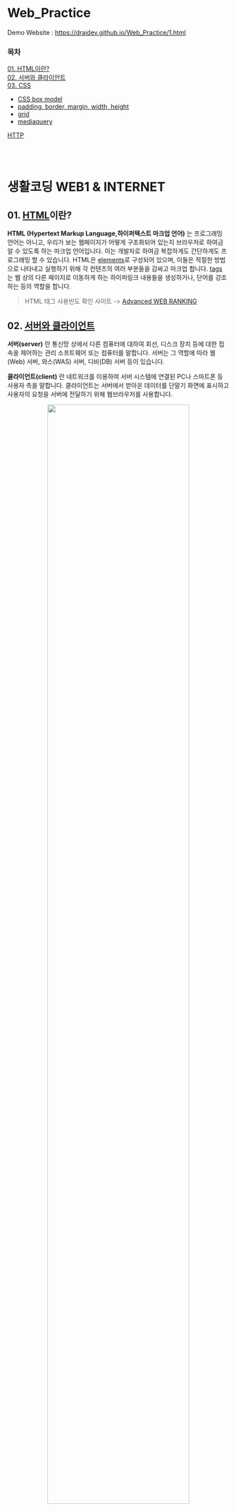 # Web_Practice   
Demo Website : https://draidev.github.io/Web_Practice/1.html
<br>

### 목차
[01. HTML이란?](#1-html이란)      
[02. 서버와 클라이언트](#2-서버와-클라이언트)   
[03. CSS](#3-css란)   
- [CSS box model](#css-box-model)    
- [padding, border, margin, width, height](#padding-border-margin-width-height)   
- [grid](#0304-grid) 
- [mediaquery](#0305-mediaquery)     

[HTTP](#3-http)   

<br><br>

# 생활코딩 WEB1 & INTERNET

## 01. [HTML](https://developer.mozilla.org/ko/docs/Learn/HTML/Introduction_to_HTML/Getting_started)이란?
**HTML (Hypertext Markup Language,하이퍼텍스트 마크업 언어)** 는 프로그래밍 언어는 아니고, 우리가 보는 웹페이지가 어떻게 구조화되어 있는지 브라우저로 하여금 알 수 있도록 하는 마크업 언어입니다. 이는 개발자로 하여금 복잡하게도 간단하게도 프로그래밍 할 수 있습니다. HTML은 [elements](https://developer.mozilla.org/ko/docs/Glossary/Element)로 구성되어 있으며, 이들은 적절한 방법으로 나타내고 실행하기 위해 각 컨텐츠의 여러 부분들을 감싸고 마크업 합니다. [tags](https://developer.mozilla.org/ko/docs/Glossary/Tag) 는 웹 상의 다른 페이지로 이동하게 하는 하이퍼링크 내용들을 생성하거나, 단어를 강조하는 등의 역할을 합니다.

> HTML 태그 사용빈도 확인 사이트 -> [Advanced WEB RANKING](https://www.advancedwebranking.com/seo/html-study/)

## 02. [서버와 클라이언트](http://wiki.hash.kr/index.php/%EC%84%9C%EB%B2%84-%ED%81%B4%EB%9D%BC%EC%9D%B4%EC%96%B8%ED%8A%B8) 
**서버(server)** 란 통신망 상에서 다른 컴퓨터에 대하여 회선, 디스크 장치 등에 대한 접속을 제어하는 관리 소프트웨어 또는 컴퓨터를 말합니다. 
서버는 그 역할에 따라 웹(Web) 서버, 와스(WAS) 서버, 디비(DB) 서버 등이 있습니다.

**클라이언트(client)** 란 네트워크를 이용하여 서버 시스템에 연결된 PC나 스마트폰 등 사용자 측을 말합니다. 클라이언트는 서버에서 받아온 데이터를 단말기 화면에 표시하고 사용자의 요청을 서버에 전달하기 위해 웹브라우저를 사용합니다.   
<p align="center"><img src="./images/serverclient.JPG" width="80%" height="80%"></p>

### **장단점**   
**장점**   
**서버-클라이언트 구조**는 매우 효율적인 네트워크 구조입니다. 다수의 사용자들이 공동으로 열람·복사·수정·관리하는 데이터를 여러 곳에 분산시키지 않고 단일한 중앙 서버에 저장하여 관리함으로써 데이터의 유일성과 통일성을 보장할 수 있습니다. 탈중앙 분산 저장 방식에 필요한 합의 알고리즘이 필요 없습니다. 중앙 서버만 관리하면 되므로 분산 저장 방식에 비해 네트워크 구성 및 유지관리 비용이 적게 듭니다.

**단점**   
서버-클라이언트 구조는 해킹 공격과 디도스 및 랜섬웨어 공격 등에 취약합니다. 모든 중요 데이터가 중앙 서버에 집중되어 있기 때문에 해커가 중앙 서버에 침투하여 데이터를 위변조할 경우 모든 클라이언트들에게 잘못된 정보가 전달됩니다. 이를 방어하기 위해 방화벽, 웹 방화벽, 침입탐지시스템(IDS), 침입방지시스템(IPS) 등 다양한 보안 제품을 설치하고, 서버에 저장된 데이터를 복사하여 별도의 저장장치에 백업을 해야 하기 때문에 추가적인 비용이 들어갑니다.   
<br><br>

# 생활코딩 WEB2 - CSS   

## 03. [CSS](https://developer.mozilla.org/ko/docs/Learn/Getting_started_with_the_web/CSS_basics)란?   
**종속형 시트 또는 캐스케이딩 스타일 시트(Cascading Style Sheets, CSS)** 는 마크업 언어가 실제 표시되는 방법을 기술하는 스타일 언어(style sheet language)로, HTML과 XHTML에 주로 쓰이며, [XML](http://www.tcpschool.com/xml/xml_intro_basic)에서도 사용할 수 있습니다. W3C의 표준이며, 레이아웃과 스타일을 정의할 때의 자유도가 높습니다.

### **03_01 CSS의 ruleset 해부**          
<p align="center"><img src="./images/CSS.png" width="80%" height="80%"></p>    

**선택자(selector)**      
 rule set의 맨 앞에 있는 HTML 요소 이름. 이것은 꾸밀 요소(들)을 선택합니다 (이 예에서는 p 요소). 다른 요소를 꾸미기 위해서는 선택자만 바꿔주세요.   

**선언(Decalaration)**   
color: red와 같은 단일 규칙; 여러분이 꾸미기 원하는 요소의 속성을 명시합니다.

**속성(Property)**    
주어진 HTML 요소를 꾸밀 수 있는 방법입니다. (이 예에서, color는 p 요소의 속성입니다.) CSS에서, rule 내에서 영향을 줄 속성을 선택합니다.

**속성 값(Property value)**     
속성의 오른쪽에, 콜론 뒤에, 주어진 속성을 위한 많은 가능한 결과중 하나를 선택하기 위해 속성 값을 갖습니다 (color 의 값에는 red 외에 많은 것이 있습니다).
### **지켜야할 문법**
* 각각의 rule set (셀렉터로 구분) 은 반드시 ({}) 로 감싸져야 합니다.
* 각각의 선언 안에, 각 속성을 해당 값과 구분하기 위해 콜론 (:)을 사용해야만 합니다.
* 각각의 rule set 안에, 각 선언을 그 다음 선언으로부터 구분하기 위해 세미콜론 (;)을 사용해야만 합니다.


### [**03_02 CSS box model**](https://developer.mozilla.org/ko/docs/Learn/CSS/Building_blocks/The_box_model) 

<p align="center"><image src="./images/cssbox.JPG" width="70%" height="70%"></p>

```css
    /*
    block element
    화면 전체공간을 차지합니다.
    */
    h1{
        border-width: 5px;
        border-color: red;
        border-style: solid;
        /* display 속성으로 inline, block 값을 조절할 수 있습니다. */
        /* display: inline; */
    }

    /*
    inline element
    자신의 크기만큼 공간을 차지합니다.
    */
    a{
        border-width: 5px;
        border-color: red;
        border-style: solid;
        /* display: block; */
    }

```
### [**03_03 padding, border, margin, width, height**](https://developer.mozilla.org/ko/docs/Learn/CSS/Building_blocks/The_box_model#%EC%97%AC%EB%B0%B1%EA%B3%BC_%ED%8C%A8%EB%94%A9%EA%B3%BC_%ED%85%8C%EB%91%90%EB%A6%AC)

<p align="center"><image src="./images/CSSbox1.JPG" width="45%" height="45%"></p>

```css
h1{
    padding:20px;
    border:10px solid red;
    margin:20px;
    width:100px;
    height:20px;
}
```

### [**03_04 grid**](https://developer.mozilla.org/ko/docs/Web/CSS/CSS_Grid_Layout/Basic_concepts_of_grid_layout)
그리드는 수평선과 수직선이 교차해서 이루어진 집합체입니다. 하나의 집합체는 세로 열을 그리고 다른 하나는 가로 행을 정의합니다. 각 요소는 이러한 열과 행으로 된 라인을 따라 생성된 그리드에 배치할 수 있습니다.

### [**03_05 mediaquery**](https://developer.mozilla.org/ko/docs/Learn/CSS/CSS_layout/Media_queries)
CSS Media Query는 예를 들어 "뷰포트가 480 픽셀보다 넓다."라고 여러분이 지정한 규칙에 브라우저 및 장치 환경이 일치하는 경우에만 씨에스에스를 적용할 수 있는 방법을 제공합니다. 미디어 쿼리는 뷰포트의 크기에 따라 서로 다른 조판을 생성할 수 있기 때문에 반응형 웹 디자인의 핵심 부분입니다. 사용자는 마우스가 아닌 터치스크린을 사용하는 것과 같이 실행 중인 사이트 환경에 대한 여러 내용들을 탐지하는 데도 사용할 수 있습니다.

**미디어 쿼리 기본 구문**
```css
@media media-type and (media-feature-rule) {
  /* CSS rules go here */
}
```

**미디어 쿼리 구문의 구성 요소 :**   
* 여기 코드가 어떤 미디어를 위한 것인지 브라우저에 알려주는 미디어 유형(예를 들어, 인쇄 또는 화면).
* 괄호로 묶은 씨에스에스 규칙이 적용되기 위해 전달되어야 하는 규칙 또는 조건문 격인 미디어 표현식.
* 조건문을 통과하고 미디어 유형이 올바른 경우 적용되는 씨에스에스 규칙 집합.

### Html에 CSS적용(외부 스타일 시트 External style sheet)
`<link rel="stylesheet" href = "style.css">`

## [HTTP](https://developer.mozilla.org/ko/docs/Web/HTTP/Overview)
**HTTP** 는 **HTML 문서와 같은 리소스들을 가져올 수 있도록 해주는** [프로토콜](https://developer.mozilla.org/ko/docs/Glossary/Protocol)입니다. HTTP는 웹에서 이루어지는 모든 데이터 교환의 기초이며, 클라이언트-서버 프로토콜이기도 합니다. 클라이언트-서버 프로토콜이란 (보통 웹브라우저인) 수신자 측에 의해 요청이 초기화되는 프로토콜을 의미합니다. 하나의 완전한 문서는 텍스트, 레이아웃 설명, 이미지, 비디오, 스크립트 등 불러온(fetched) 하위 문서들로 재구성됩니다.
<p align="center"><img src="./images/HTTP.png" width="70%" height="70%"></p>


Reference : [MDN](https://developer.mozilla.org/ko/), [해시넷](http://wiki.hash.kr)

